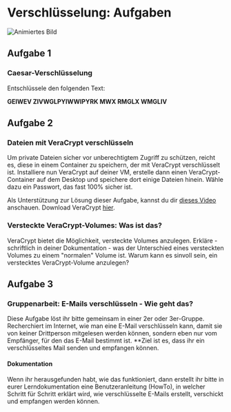 # Verschlüsselung: Aufgaben

![Animiertes Bild](res/crypto.gif)

## Aufgabe 1

### Caesar-Verschlüsselung

Entschlüssele den folgenden Text:   

**GEIWEV ZIVWGLPYIWWIPYRK MWX RMGLX WMGLIV**

[comment]:CAESARVERSCHLUESSELUNGISTNICHTSICHER

## Aufgabe 2 

### Dateien mit VeraCrypt verschlüsseln

Um private Dateien sicher vor unberechtigtem Zugriff zu schützen, reicht es, diese in einem Container zu speichern, der mit VeraCrypt verschlüsselt ist. Installiere nun VeraCrypt auf deiner VM, erstelle dann einen VeraCrypt-Container auf dem Desktop und speichere dort einige Dateien hinein. Wähle  dazu ein Passwort, das fast 100% sicher ist. 

Als Unterstützung zur Lösung dieser Aufgabe, kannst du dir [dieses Video](https://youtu.be/jPRkPwM2uvo?t=86)
 anschauen. Download VeraCrypt [hier](https://www.veracrypt.fr/en/Downloads.html).  

### Versteckte VeraCrypt-Volumes: Was ist das?

VeraCrypt bietet die Möglichkeit, versteckte Volumes anzulegen. Erkläre - schriftlich in deiner Dokumentation - was der Unterschied eines versteckten Volumes zu einem "normalen" Volume ist. Warum kann es sinvoll sein, ein verstecktes VeraCrypt-Volume anzulegen? 

## Aufgabe 3

### Gruppenarbeit: E-Mails verschlüsseln - Wie geht das? 

Diese Aufgabe löst ihr bitte gemeinsam in einer 2er oder 3er-Gruppe. Recherchiert im Internet, wie man eine E-Mail verschlüsseln kann, damit sie von keiner Drittperson mitgelesen werden können, sondern eben nur vom Empfänger, für den das E-Mail bestimmt ist. **Ziel ist es, dass ihr ein verschlüsseltes Mail senden und empfangen können.

#### Dokumentation 

Wenn ihr herausgefunden habt, wie das funktioniert, dann erstellt ihr bitte in eurer Lerndokumentation eine Benutzeranleitung (HowTo), in welcher Schritt für Schritt erklärt wird, wie verschlüsselte E-Mails erstellt, verschickt und empfangen werden können.